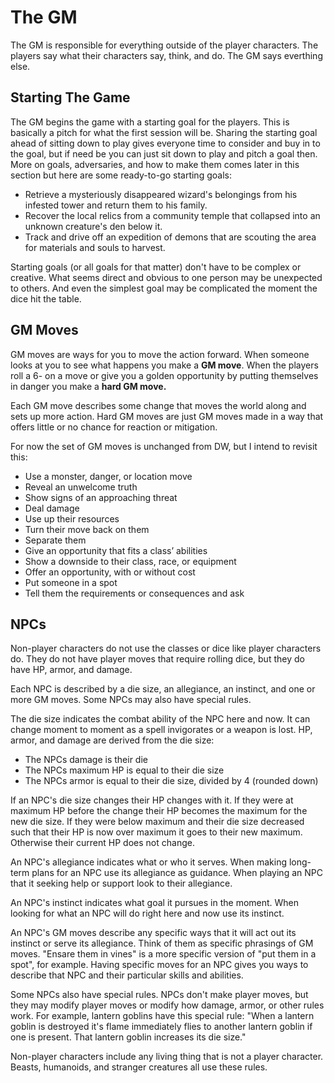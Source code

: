 # The GM

The GM is responsible for everything outside of the player characters. The
players say what their characters say, think, and do. The GM says everthing
else.

## Starting The Game

The GM begins the game with a starting goal for the players. This is basically
a pitch for what the first session will be. Sharing the starting goal ahead of
sitting down to play gives everyone time to consider and buy in to the goal,
but if need be you can just sit down to play and pitch a goal then. More on
goals, adversaries, and how to make them comes later in this section but here
are some ready-to-go starting goals:

* Retrieve a mysteriously disappeared wizard's belongings from his infested
  tower and return them to his family.
* Recover the local relics from a community temple that collapsed into an
  unknown creature's den below it.
* Track and drive off an expedition of demons that are scouting the area for
  materials and souls to harvest.

Starting goals (or all goals for that matter) don't have to be complex or
creative. What seems direct and obvious to one person may be unexpected to
others. And even the simplest goal may be complicated the moment the dice hit
the table.

## GM Moves

GM moves are ways for you to move the action forward. When someone looks at you
to see what happens you make a **GM move**. When the players roll a 6- on a
move or give you a golden opportunity by putting themselves in danger you make
a **hard GM move.**

Each GM move describes some change that moves the world along and sets up more
action. Hard GM moves are just GM moves made in a way that offers little or no
chance for reaction or mitigation.

For now the set of GM moves is unchanged from DW, but I intend to revisit this:

* Use a monster, danger, or location move
* Reveal an unwelcome truth
* Show signs of an approaching threat
* Deal damage
* Use up their resources
* Turn their move back on them
* Separate them
* Give an opportunity that fits a class’ abilities
* Show a downside to their class, race, or equipment
* Offer an opportunity, with or without cost
* Put someone in a spot
* Tell them the requirements or consequences and ask

## NPCs

Non-player characters do not use the classes or dice like player characters do.
They do not have player moves that require rolling dice, but they do have HP,
armor, and damage.

Each NPC is described by a die size, an allegiance, an instinct, and one or
more GM moves. Some NPCs may also have special rules.

The die size indicates the combat ability of the NPC here and now. It can
change moment to moment as a spell invigorates or a weapon is lost. HP, armor,
and damage are derived from the die size:

* The NPCs damage is their die
* The NPCs maximum HP is equal to their die size
* The NPCs armor is equal to their die size, divided by 4
  (rounded down)

If an NPC's die size changes their HP changes with it. If they were at maximum
HP before the change their HP becomes the maximum for the new die size. If they
were below maximum and their die size decreased such that their HP is now over
maximum it goes to their new maximum. Otherwise their current HP does not
change.

An NPC's allegiance indicates what or who it serves. When making long-term
plans for an NPC use its allegiance as guidance. When playing an NPC that it
seeking help or support look to their allegiance.

An NPC's instinct indicates what goal it pursues in the moment. When looking
for what an NPC will do right here and now use its instinct.

An NPC's GM moves describe any specific ways that it will act out its instinct
or serve its allegiance. Think of them as specific phrasings of GM moves.
"Ensare them in vines" is a more specific version of "put them in a spot", for
example. Having specific moves for an NPC gives you ways to describe that NPC
and their particular skills and abilities.

Some NPCs also have special rules. NPCs don't make player moves, but they may
modify player moves or modify how damage, armor, or other rules work. For
example, lantern goblins have this special rule: "When a lantern goblin is
destroyed it's flame immediately flies to another lantern goblin if one is
present. That lantern goblin increases its die size."

Non-player characters include any living thing that is not a player character.
Beasts, humanoids, and stranger creatures all use these rules.
